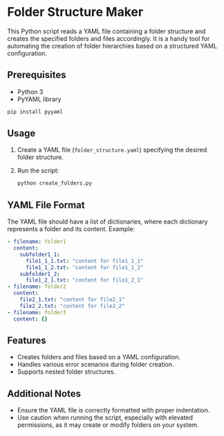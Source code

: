 # Folder Structure Maker

This Python script reads a YAML file containing a folder structure and creates the specified folders and files accordingly. It is a handy tool for automating the creation of folder hierarchies based on a structured YAML configuration.

## Prerequisites

- Python 3
- PyYAML library

```bash
pip install pyyaml

```

## Usage

1. Create a YAML file (`folder_structure.yaml`) specifying the desired folder structure.
2. Run the script:

   ```bash
   python create_folders.py
   ```

## YAML File Format

The YAML file should have a list of dictionaries, where each dictionary represents a folder and its content. Example:

```yaml
- filename: folder1
  content:
    subfolder1_1:
      file1_1_1.txt: "content for file1_1_1"
      file1_1_2.txt: "content for file1_1_2"
    subfolder1_2:
      file1_2_1.txt: "content for file1_2_1"
- filename: folder2
  content:
    file2_1.txt: "content for file2_1"
    file2_2.txt: "content for file2_2"
- filename: folder3
  content: {}
```

## Features

- Creates folders and files based on a YAML configuration.
- Handles various error scenarios during folder creation.
- Supports nested folder structures.

## Additional Notes

- Ensure the YAML file is correctly formatted with proper indentation.
- Use caution when running the script, especially with elevated permissions, as it may create or modify folders on your system.

